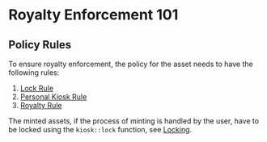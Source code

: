 # Royalty Enforcement 101

## Policy Rules

To ensure royalty enforcement, the policy for the asset needs to have the following rules:

1. [Lock Rule](./../mysten-kiosk/lock-rule.md)
2. [Personal Kiosk Rule](./../mysten-kiosk/personal-kiosk-rule.md)
3. [Royalty Rule](./../mysten-kiosk/royalty-rule.md)

The minted assets, if the process of minting is handled by the user, have to be locked using the `kiosk::lock` function, see [Locking](./../concepts/locking.md).
